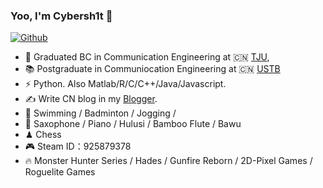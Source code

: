 ### Yoo, I'm Cybersh1t 👋

[![Github](https://img.shields.io/badge/dynamic/json?color=red&label=Github&query=%24.data.totalSubs&url=https%3A%2F%2Fapi.spencerwoo.com%2Fsubstats%2F%3Fsource%3Dgithub%26queryKey%3Ddafeigy)](https://github.com/dafeigy)

- 🍻 Graduated BC in Communication Engineering at 🇨🇳 [TJU](http://www.tju.edu.cn/),
- 📚 Postgraduate in Communiocation Engineering at 🇨🇳 [USTB](https://www.ustb.edu.cn/)
- ⚡ Python. Also Matlab/R/C/C++/Java/Javascript.
- ✍️ Write CN blog in my [Blogger](https://cybercolyce.cn/).
- 🏃 Swimming / Badminton / Jogging /
- 🎵 Saxophone / Piano / Hulusi / Bamboo Flute / Bawu 
- ♟  Chess 
- 🎮 Steam ID：925879378
- 🔥 Monster Hunter Series / Hades / Gunfire Reborn / 2D-Pixel Games / Roguelite Games
